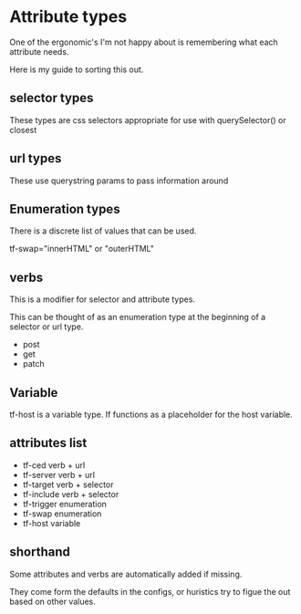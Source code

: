 # Attribute types

One of the ergonomic's I'm not happy about is remembering what each attribute needs.

Here is my guide to sorting this out.

## selector types
These types are css selectors appropriate for use with querySelector() or closest

## url types
These use querystring params to pass information around

## Enumeration types
There is a discrete list of values that can be used.

tf-swap="innerHTML" or "outerHTML"

## verbs

This is a modifier for selector and attribute types.

This can be thought of as an enumeration type at the beginning of a selector or url type.

- post
- get
- patch

## Variable
tf-host is a variable type. If functions as a placeholder for the host variable. 


## attributes list

- tf-ced verb + url
- tf-server verb + url
- tf-target verb + selector
- tf-include verb + selector
- tf-trigger enumeration
- tf-swap  enumeration
- tf-host variable

## shorthand

Some attributes and verbs are automatically added if missing. 

They come form the defaults in the configs, or huristics try to figue the out based on other values.


